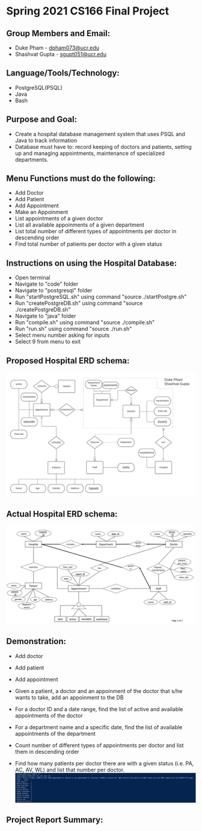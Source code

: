 # Spring 2021 CS166 Final Project

## Group Members and Email:

* Duke Pham - dpham073@ucr.edu
* Shashvat Gupta - sgupt051@ucr.edu 

## Language/Tools/Technology:

* PostgreSQL(PSQL)
* Java
* Bash

## Purpose and Goal: 

* Create a hospital database management system that uses PSQL and Java to track information
* Database must have to: record keeping of doctors and patients, setting up and managing appointments, maintenance of specialized departments.

## Menu Functions must do the following: 

* Add Doctor
* Add Patient 
* Add Appointment 
* Make an Appoinment
* List appointments of a given doctor 
* List all available appoinments of a given department
* List total number of different types of appointments per doctor in descending order
* Find total number of patients per doctor with a given status

## Instructions on using the Hospital Database: 

* Open terminal 
* Navigate to "code" folder 
* Navigate to "postgresql" folder
* Run "startPostgreSQL.sh" using command "source ./startPostgre.sh"
* Run "createPostgreDB.sh" using command "source ./createPostgreDB.sh"
* Navigate to "java" folder
* Run "compile.sh" using command "source ./compile.sh"
* Run "run.sh" using command "source ./run.sh"
* Select menu number asking for inputs 
* Select 9 from menu to exit
 
## Proposed Hospital ERD schema:
![alt text](phase1ERD.png)

## Actual Hospital ERD schema:
![alt text](CS166_phase1_class_schema.png)

## Demonstration:

* Add doctor

* Add patient

* Add appointment

* Given a patient, a doctor and an appoinment of the doctor that s/he wants to take, add an appoinment to the DB

* For a doctor ID and a date range, find the list of active and available appointments of the doctor

* For a department name and a specific date, find the list of available appointments of the department

* Count number of different types of appointments per doctor and list them in descending order

* Find how many patients per doctor there are with a given status (i.e. PA, AC, AV, WL) and list that number per doctor.
![alt text](/Demo/Demo8.png)

## Project Report Summary: 
